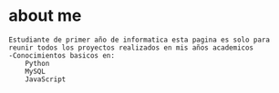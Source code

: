 # about me
    Estudiante de primer año de informatica esta pagina es solo para reunir todos los proyectos realizados en mis años academicos
    -Conocimientos basicos en:
        Python
        MySQL
        JavaScript